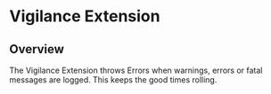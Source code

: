 # Vigilance Extension

## Overview

The Vigilance Extension throws Errors when warnings, errors or fatal messages are logged. This keeps the good times rolling.